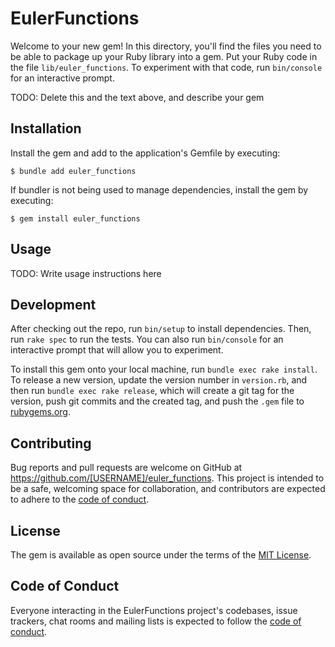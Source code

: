 # EulerFunctions

Welcome to your new gem! In this directory, you'll find the files you need to be able to package up your Ruby library into a gem. Put your Ruby code in the file `lib/euler_functions`. To experiment with that code, run `bin/console` for an interactive prompt.

TODO: Delete this and the text above, and describe your gem

## Installation

Install the gem and add to the application's Gemfile by executing:

    $ bundle add euler_functions

If bundler is not being used to manage dependencies, install the gem by executing:

    $ gem install euler_functions

## Usage

TODO: Write usage instructions here

## Development

After checking out the repo, run `bin/setup` to install dependencies. Then, run `rake spec` to run the tests. You can also run `bin/console` for an interactive prompt that will allow you to experiment.

To install this gem onto your local machine, run `bundle exec rake install`. To release a new version, update the version number in `version.rb`, and then run `bundle exec rake release`, which will create a git tag for the version, push git commits and the created tag, and push the `.gem` file to [rubygems.org](https://rubygems.org).

## Contributing

Bug reports and pull requests are welcome on GitHub at https://github.com/[USERNAME]/euler_functions. This project is intended to be a safe, welcoming space for collaboration, and contributors are expected to adhere to the [code of conduct](https://github.com/[USERNAME]/euler_functions/blob/master/CODE_OF_CONDUCT.md).

## License

The gem is available as open source under the terms of the [MIT License](https://opensource.org/licenses/MIT).

## Code of Conduct

Everyone interacting in the EulerFunctions project's codebases, issue trackers, chat rooms and mailing lists is expected to follow the [code of conduct](https://github.com/[USERNAME]/euler_functions/blob/master/CODE_OF_CONDUCT.md).
